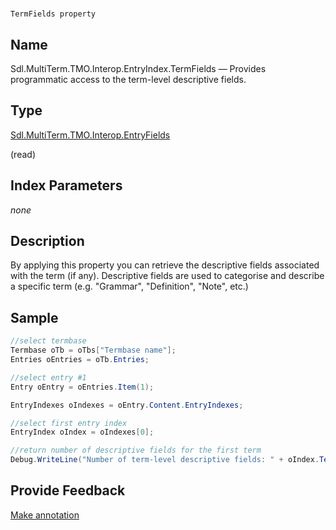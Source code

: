 

# 
    TermFields property



## Name

Sdl.MultiTerm.TMO.Interop.EntryIndex.TermFields —          Provides programmatic access to the term-level descriptive fields.



## Type

[Sdl.MultiTerm.TMO.Interop.EntryFields](Sdl.MultiTerm.TMO.Interop.EntryFields.html)

(read)



## Index Parameters
*none*


## Description



By applying this property you can retrieve the descriptive fields associated with the term (if any). Descriptive fields are used to categorise and describe a specific term (e.g. "Grammar", "Definition", "Note", etc.)



## Sample


```cs
//select termbase
Termbase oTb = oTbs["Termbase name"];
Entries oEntries = oTb.Entries;

//select entry #1
Entry oEntry = oEntries.Item(1);

EntryIndexes oIndexes = oEntry.Content.EntryIndexes;

//select first entry index
EntryIndex oIndex = oIndexes[0];

//return number of descriptive fields for the first term
Debug.WriteLine("Number of term-level descriptive fields: " + oIndex.TermFields.Count.ToString());
```



## Provide Feedback

[Make annotation](mailto:sdk-feedback@sdl.com&amp;subject=Reference%20for%20Sdl.MultiTerm.TMO.Interop.EntryIndex.TermFields)

